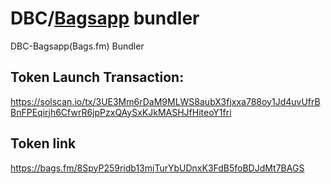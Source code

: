 # DBC/[Bagsapp](https://bags.fm) bundler
DBC-Bagsapp(Bags.fm) Bundler

## Token Launch Transaction:
https://solscan.io/tx/3UE3Mm6rDaM9MLWS8aubX3fjxxa788oy1Jd4uvUfrBBnFPEqirjh6CfwrR6jpPzxQAySxKJkMASHJfHiteoY1fri

## Token link
https://bags.fm/8SpyP259ridb13mjTurYbUDnxK3FdB5foBDJdMt7BAGS
